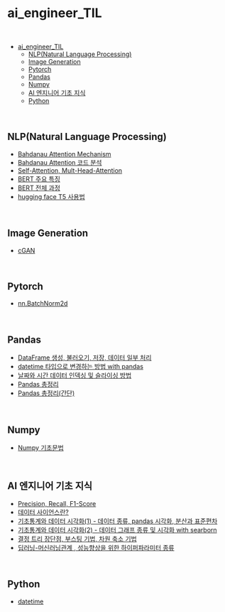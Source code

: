 # ai_engineer_TIL

<br>

- [ai\_engineer\_TIL](#ai_engineer_til)
  - [NLP(Natural Language Processing)](#nlpnatural-language-processing)
  - [Image Generation](#image-generation)
  - [Pytorch](#pytorch)
  - [Pandas](#pandas)
  - [Numpy](#numpy)
  - [AI 엔지니어 기초 지식](#ai-엔지니어-기초-지식)
  - [Python](#python)

<br>

## NLP(Natural Language Processing)

- [Bahdanau Attention Mechanism](https://github.com/AI-Dev-Lex-Kim/ai_engineer_TIL/blob/main/%EC%9E%90%EC%97%B0%EC%96%B4/Bahdanau%20Attention%20Mechanism.md)
- [Bahdanau Attention 코드 분석](https://github.com/AI-Dev-Lex-Kim/ai_engineer_TIL/blob/main/%EC%9E%90%EC%97%B0%EC%96%B4/Bahdanau%20Attention%20%EC%BD%94%EB%93%9C%20%EB%B6%84%EC%84%9D.md)
- [Self-Attention, Mult-Head-Attention](https://github.com/AI-Dev-Lex-Kim/ai_engineer_TIL/blob/main/%EC%9E%90%EC%97%B0%EC%96%B4/Self-Attention%2C%20Mult-Head-Attention.md)
- [BERT 주요 특징](https://github.com/AI-Dev-Lex-Kim/ai_engineer_TIL/blob/main/%EC%9E%90%EC%97%B0%EC%96%B4/BERT%20%EC%A3%BC%EC%9A%94%20%ED%8A%B9%EC%A7%95.md)
- [BERT 전체 과정](https://github.com/AI-Dev-Lex-Kim/ai_engineer_TIL/blob/main/%EC%9E%90%EC%97%B0%EC%96%B4/BERT%20%EC%A0%84%EC%B2%B4%20%EA%B3%BC%EC%A0%95.md)
- [hugging face T5 사용법](https://github.com/AI-Dev-Lex-Kim/ai_engineer_TIL/blob/main/%EC%9E%90%EC%97%B0%EC%96%B4/hugging%20face%20T5%20%EC%82%AC%EC%9A%A9%EB%B2%95.md)

<br>

## Image Generation

- [cGAN](https://github.com/AI-Dev-Lex-Kim/ai_engineer_TIL/blob/main/Image%20Generation/cGAN.md)

<br>

## Pytorch

- [nn.BatchNorm2d](https://github.com/AI-Dev-Lex-Kim/ai_engineer_TIL/blob/main/Pytorch/nn_BatchNorm2d.md)

<br>

## Pandas

- [DataFrame 생성, 불러오기, 저장, 데이터 일부 처리](https://github.com/FE-Lex-Kim/ai_engineer_TIL/blob/main/Pandas/DataFrame%20%EC%83%9D%EC%84%B1%2C%20%EB%B6%88%EB%9F%AC%EC%98%A4%EA%B8%B0%2C%20%EC%A0%80%EC%9E%A5%2C%20%EB%8D%B0%EC%9D%B4%ED%84%B0%20%EC%9D%BC%EB%B6%80%20%EC%B2%98%EB%A6%AC.md)
- [datetime 타입으로 변경하는 방법 with pandas](https://github.com/FE-Lex-Kim/ai_engineer_TIL/blob/main/Pandas/datetime%20%ED%83%80%EC%9E%85%EC%9C%BC%EB%A1%9C%20%EB%B3%80%EA%B2%BD%ED%95%98%EB%8A%94%20%EB%B0%A9%EB%B2%95%20with%20pandas.md)
- [날짜와 시간 데이터 인덱싱 및 슬라이싱 방법](https://github.com/FE-Lex-Kim/ai_engineer_TIL/blob/main/Pandas/%EB%82%A0%EC%A7%9C%EC%99%80%20%EC%8B%9C%EA%B0%84%20%EB%8D%B0%EC%9D%B4%ED%84%B0%20%EC%9D%B8%EB%8D%B1%EC%8B%B1%20%EB%B0%8F%20%EC%8A%AC%EB%9D%BC%EC%9D%B4%EC%8B%B1%20%EB%B0%A9%EB%B2%95.md)
- [Pandas 총정리](https://github.com/FE-Lex-Kim/ai_engineer_TIL/blob/main/Pandas/Pandas%20%EC%B4%9D%EC%A0%95%EB%A6%AC.md)
- [Pandas 총정리(간단)](<https://github.com/FE-Lex-Kim/ai_engineer_TIL/blob/main/Pandas/Pandas%20%EC%B4%9D%EC%A0%95%EB%A6%AC(%EA%B0%84%EB%8B%A8).md>)

<br>

## Numpy

- [Numpy 기초문법](https://github.com/FE-Lex-Kim/ai_engineer_TIL/blob/main/Numpy/Numpy%20%EA%B8%B0%EC%B4%88%EB%AC%B8%EB%B2%95.md)

<br>

## AI 엔지니어 기초 지식

- [Precision, Recall, F1-Score](https://github.com/AI-Dev-Lex-Kim/ai_engineer_TIL/blob/main/AI%20%EC%97%94%EC%A7%80%EB%8B%88%EC%96%B4%20%EA%B8%B0%EC%B4%88%20%EC%A7%80%EC%8B%9D/Precision%2C%20Recall%2C%20F1-Score%20.md)
- [데이터 사이언스란?](https://github.com/FE-Lex-Kim/ai_engineer_TIL/blob/main/AI%20%EC%97%94%EC%A7%80%EB%8B%88%EC%96%B4%20%EA%B8%B0%EC%B4%88%20%EC%A7%80%EC%8B%9D/%EB%8D%B0%EC%9D%B4%ED%84%B0%20%EC%82%AC%EC%9D%B4%EC%96%B8%EC%8A%A4%EB%9E%80%3F.md)
- [기초통계와 데이터 시각화(1) - 데이터 종류, pandas 시각화, 분산과 표준편차](<https://github.com/FE-Lex-Kim/ai_engineer_TIL/blob/main/AI%20%EC%97%94%EC%A7%80%EB%8B%88%EC%96%B4%20%EA%B8%B0%EC%B4%88%20%EC%A7%80%EC%8B%9D/%EA%B8%B0%EC%B4%88%ED%86%B5%EA%B3%84%EC%99%80%20%EB%8D%B0%EC%9D%B4%ED%84%B0%20%EC%8B%9C%EA%B0%81%ED%99%94(1)%20-%20%EB%8D%B0%EC%9D%B4%ED%84%B0%20%EC%A2%85%EB%A5%98%2C%20pandas%20%EC%8B%9C%EA%B0%81%ED%99%94%2C%20%EB%B6%84%EC%82%B0%EA%B3%BC%20%ED%91%9C%EC%A4%80%ED%8E%B8%EC%B0%A8.md>)
- [기초통계와 데이터 시각화(2) - 데이터 그래프 종류 및 시각화 with searborn](<https://github.com/FE-Lex-Kim/ai_engineer_TIL/blob/main/AI%20%EC%97%94%EC%A7%80%EB%8B%88%EC%96%B4%20%EA%B8%B0%EC%B4%88%20%EC%A7%80%EC%8B%9D/%EA%B8%B0%EC%B4%88%ED%86%B5%EA%B3%84%EC%99%80%20%EB%8D%B0%EC%9D%B4%ED%84%B0%20%EC%8B%9C%EA%B0%81%ED%99%94(2)%20-%20%EB%8D%B0%EC%9D%B4%ED%84%B0%20%EA%B7%B8%EB%9E%98%ED%94%84%20%EC%A2%85%EB%A5%98%20%EB%B0%8F%20%EC%8B%9C%EA%B0%81%ED%99%94%20with%20searborn.md>)
- [결정 트리 장단점, 부스팅 기법, 차원 축소 기법](https://github.com/AI-Dev-Lex-Kim/ai_engineer_TIL/blob/main/AI%20%EC%97%94%EC%A7%80%EB%8B%88%EC%96%B4%20%EA%B8%B0%EC%B4%88%20%EC%A7%80%EC%8B%9D/%EA%B2%B0%EC%A0%95%20%ED%8A%B8%EB%A6%AC%20%EC%9E%A5%EB%8B%A8%EC%A0%90%2C%20%EB%B6%80%EC%8A%A4%ED%8C%85%20%EA%B8%B0%EB%B2%95%2C%20%EC%B0%A8%EC%9B%90%20%EC%B6%95%EC%86%8C%20%EA%B8%B0%EB%B2%95.md)
- [딥러닝-머신러닝관계 , 성능향상을 위한 하이퍼파라미터 종류](https://github.com/AI-Dev-Lex-Kim/ai_engineer_TIL/blob/main/AI%20%EC%97%94%EC%A7%80%EB%8B%88%EC%96%B4%20%EA%B8%B0%EC%B4%88%20%EC%A7%80%EC%8B%9D/%EB%94%A5%EB%9F%AC%EB%8B%9D-%EB%A8%B8%EC%8B%A0%EB%9F%AC%EB%8B%9D%EA%B4%80%EA%B3%84%20%2C%20%EC%84%B1%EB%8A%A5%ED%96%A5%EC%83%81%EC%9D%84%20%EC%9C%84%ED%95%9C%20%ED%95%98%EC%9D%B4%ED%8D%BC%ED%8C%8C%EB%9D%BC%EB%AF%B8%ED%84%B0%20%EC%A2%85%EB%A5%98.md)

<br>

## Python

- [datetime](https://github.com/FE-Lex-Kim/ai_engineer_TIL/blob/main/python/datetime.md)
